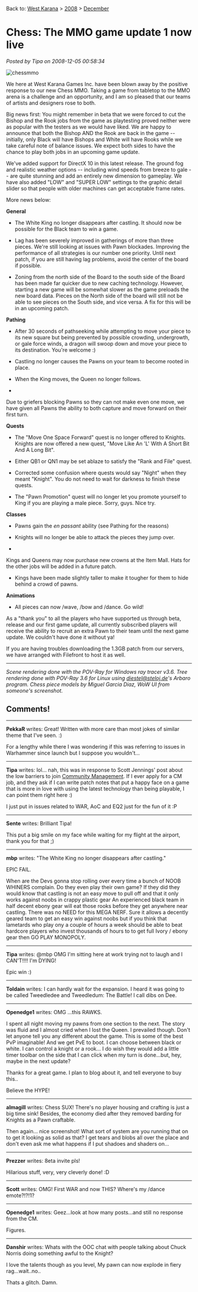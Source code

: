Back to: [West Karana](/posts/westkarana.md) > [2008](/posts/2008/westkarana.md) > [December](./westkarana.md)
# Chess: The MMO game update 1 now live

*Posted by Tipa on 2008-12-05 00:58:34*

![](../../../uploads/2008/12/chessmmo.jpg "chessmmo")

We here at West Karana Games Inc. have been blown away by the positive response to our new Chess MMO. Taking a game from tabletop to the MMO arena is a challenge and an opportunity, and I am so pleased that our teams of artists and designers rose to both.

Big news first: You might remember in beta that we were forced to cut the Bishop and the Rook jobs from the game as playtesting proved neither were as popular with the testers as we would have liked. We are happy to announce that both the Bishop AND the Rook are back in the game -- initially, only Black will have Bishops and White will have Rooks while we take careful note of balance issues. We expect both sides to have the chance to play both jobs in an upcoming game update.

We've added support for DirectX 10 in this latest release. The ground fog and realistic weather options -- including wind speeds from breeze to gale -- are quite stunning and add an entirely new dimension to gameplay. We have also added "LOW" and "SUPER LOW" settings to the graphic detail slider so that people with older machines can get acceptable frame rates.

More news below:

**General**

 * The White King no longer disappears after castling. It should now be possible for the Black team to win a game.


 * Lag has been severely improved in gatherings of more than three pieces. We're still looking at issues with Pawn blockades. Improving the performance of all strategies is our number one priority. Until next patch, if you are still having lag problems, avoid the center of the board if possible.


 * Zoning from the north side of the Board to the south side of the Board has been made far quicker due to new caching technology. However, starting a new game will be somewhat slower as the game preloads the new board data. Pieces on the North side of the board will still not be able to see pieces on the South side, and vice versa. A fix for this will be in an upcoming patch.



**Pathing**

 * After 30 seconds of pathseeking while attempting to move your piece to its new square but being prevented by possible crowding, undergrowth, or gale force winds, a dragon will swoop down and move your piece to its destination. You're welcome :)

 * Castling no longer causes the Pawns on your team to become rooted in place.


 * When the King moves, the Queen no longer follows.

 * 
Due to griefers blocking Pawns so they can not make even one move, we have given all Pawns the ability to both capture and move forward on their first turn.



**Quests**

 * The "Move One Space Forward" quest is no longer offered to Knights. Knights are now offered a new quest, "Move Like An 'L' With A Short Bit And A Long Bit".


 * Either QB1 or QN1 may be set ablaze to satisfy the "Rank and File" quest.


 * Corrected some confusion where quests would say "Night" when they meant "Knight". You do not need to wait for darkness to finish these quests.


 * The "Pawn Promotion" quest will no longer let you promote yourself to King if you are playing a male piece. Sorry, guys. Nice try.



**Classes**

 * Pawns gain the *en passant* ability (see Pathing for the reasons)


 * Knights will no longer be able to attack the pieces they jump over.

 * 
Kings and Queens may now purchase new crowns at the Item Mall. Hats for the other jobs will be added in a future patch.


 * Kings have been made slightly taller to make it tougher for them to hide behind a crowd of pawns.




**Animations**

 * All pieces can now /wave, /bow and /dance. Go wild!




As a "thank you" to all the players who have supported us through beta, release and our first game update, all currently subscribed players will receive the ability to recruit an extra Pawn to their team until the next game update. We couldn't have done it without ya!

If you are having troubles downloading the 1.3GB patch from our servers, we have arranged with Filefront to host it as well.

---

*Scene rendering done with the POV-Ray for Windows ray tracer v3.6. Tree rendering done with POV-Ray 3.6 for Linux using diestel@steloj.de's Arbaro program. Chess piece models by Miguel Garcia Diaz, WoW UI from someone's screenshot.*
## Comments!

---

**PekkaR** writes: Great! Written with more care than most jokes of similar theme that I've seen. :)

For a lengthy while there I was wondering if this was referring to issues in Warhammer since launch but I suppose you wouldn't...

---

**Tipa** writes: lol... nah, this was in response to Scott Jennings' post about the low barriers to join [Community Management](http://brokentoys.org/2008/12/02/can-you-post-on-message-boards-then-an-exciting-career-in-community-management-awaits/). If I ever apply for a CM job, and they ask if I can write patch notes that put a happy face on a game that is more in love with using the latest technology than being playable, I can point them right here :)

I just put in issues related to WAR, AoC and EQ2 just for the fun of it :P

---

**Sente** writes: Brilliant Tipa! 

This put a big smile on my face while waiting for my flight at the airport, thank you for that ;)

---

**mbp** writes: "The White King no longer disappears after castling."

EPIC FAIL. 

When are the Devs gonna stop rolling over every time a bunch of NOOB WHINERS complain. Do they even play their own game? If they did they would know that castling is not an easy move to pull off and that it only works against noobs in crappy plastic gear An experienced black team in half decent ebony gear will eat those rooks before they get anywhere near castling. There was no NEED for this MEGA NERF. Sure it allows a decently geared team to get an easy win against noobs but if you think that lametards who play ony a couple of hours a week should be able to beat hardcore players who invest thousands of hours to to get full Ivory / ebony gear then GO PLAY MONOPOLY.

---

**Tipa** writes: @mbp OMG I'm sitting here at work trying not to laugh and I CAN'T!!!! I'm DYING!

Epic win :)

---

**Toldain** writes: I can hardly wait for the expansion. I heard it was going to be called Tweedledee and Tweedledum: The Battle! I call dibs on Dee.

---

**Openedge1** writes: OMG ...this RAWKS.

I spent all night moving my pawns from one section to the next. The story was fluid and I almost cried when I lost the Queen.
I prevailed though.
Don't let anyone tell you any different about the game. This is some of the best PvP imaginable!
And we get PvE to boot. I can choose between black or white. I can control a knight or a rook...
I do wish they would add a little timer toolbar on the side that I can click when my turn is done...but, hey, maybe in the next update?

Thanks for a great game. I plan to blog about it, and tell everyone to buy this..

Believe the HYPE!

---

**almagill** writes: Chess SUX! There's no player housing and crafting is just a big time sink! Besides, the economy died after they removed barding for Knights as a Pawn craftable.

Then again... nice screenshot! What sort of system are you running that on to get it looking as solid as that? I get tears and blobs all over the place and don't even ask me what happens if I put shadoes and shaders on...

---

**Prezzer** writes: 8eta invite pls!

Hilarious stuff, very, very cleverly done! :D

---

**Scott** writes: OMG! First WAR and now THIS? Where's my /dance emote?!?!1?

---

**Openedge1** writes: Geez...look at how many posts...and still no response from the CM.

Figures.

---

**Danshir** writes: Whats with the OOC chat with people talking about Chuck Norris doing something awful to the Knight?

I love the talents though as you level, My pawn can now explode in fiery rag...wait..no..

Thats a glitch. Damn.

